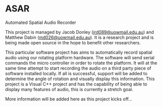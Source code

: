 ASAR
====

Automated Spatial Audio Recorder

This project is managed by Jacob Donley (jrd089@uowmail.edu.au) and Matthew Dabin (md026@uowmail.edu.au).
It is a research project and is being made open source in the hope to benefit other researchers.

This particular software project has aims to automatically record spatial audio using our rotating platform hardware.
The software will send serial commands the micro controller in order to rotate the platform. It will at the same time 
attempt to start recording the audio on a third party piece of software installed locally. If all is successful, support
will be added to determine the angle of rotation and visually display this information.
This project is a Visual C++ project and has the capability of being able to display many features of audio, this is currently a stretch goal.

More information will be added here as this project kicks off...
